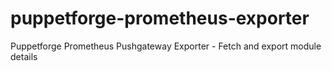 # puppetforge-prometheus-exporter
Puppetforge Prometheus Pushgateway Exporter  - Fetch and export module details
